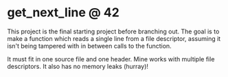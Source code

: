 # get_next_line @ 42
This project is the final starting project before branching out. The goal is to
make a function which reads a single line from a file descriptor, assuming it
isn't being tampered with in between calls to the function.

It must fit in one source file and one header. Mine works with multiple file
descriptors. It also has no memory leaks (hurray)!
